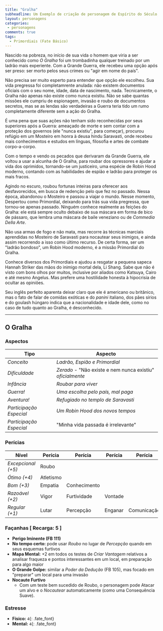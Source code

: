 ```yaml
---
title: "Gralha"
subheadline: Um Exemplo de criação de personagem de Espírito do Século, usando meu cenário pessoal Primordiais
layout: personagens
categories:
 - personagens
comments: true
tags:
  - Primordiais (Fate Básico)
---
```



Nascido na pobreza, no início de sua vida o homem que viria a ser conhecido como _O Gralha_ foi um trombadinha qualquer treinado por um ladrão mais experiente. Com a Grande Guerra, ele recebeu uma opção após ser preso: ser morto pelos seus crimes ou "agir em nome do país". 

Não precisa ser muito esperto para entender que opção ele escolheu. Sua vida pregressa foi completamrente anulada: não existem documentos oficiais com o seu nome, idade, data de nascimento, nada. Tecnicamente, o Gralha não apenas não existe como nunca existiu. Não se sabe quantas missões ele cumpriu de espionagem, invasão e roubo de documentos secretos, mas se as lendas são verdadeiras a Guerra teria tido um rumo completamente diferente sem a ação do Gralha. 

É uma pena que suas ações não tenham sido reconhecidas por seus superiores após a Guerra: ameaçado de morte e sem contar com a proteção dos governos (ele "nunca existiu", para começar), procurou refúgio em um Mosteiro em honra à deusa hindu Saravasti, onde recebeu mais conhecimentos e estudos em línguas, filosofia e artes de combate corpo-a-corpo.

Com o tempo e vendo os pecados que derivaram da Grande Guerra, ele voltou a usar a alcunha de O Gralha, para roubar dos opressores e ajudar a vida dos oprimidos, tornando-se um justiceiro, uma espécie de Robin Hood moderno, contando com as habilidades de espião e ladrão para proteger os mais fracos. 

Agindo no escuro, roubou fortunas inteiras para oferecer aos desfavorecidos, em busca de redenção pelo que fez no passado. Nessa época, abandonou o Mosteiro e passou a viajar o mundo. Nesse momento, Despertou como Primordial, deixando para trás sua vida pregressa, que tornou-se apenas passado. Ninguém conhece realmente as feições do Gralha: ele está sempre oculto debaixo de sua máscara em forma de bico de pássaro, que lembra uma máscara de baile veneziano ou de _Commedia Della Arte_. 

Não usa armas de fogo e não mata, mas recorre às técnicas marciais aprendidas no Mosteiro de Saravasti para nocautear seus inimigos, e ainda assim recorrendo a isso como último recurso. De certa forma, ser um "ladrão bondoso", um Robin Hood moderno, é a missão Primordial do Gralha.

Conhece diversos dos Primordiais e ajudou a resgatar a pequena sapeca Hannah Striker das mãos do inimigo mortal dela, Li Shang. Sabe que não é visto com bons olhos por muitos, inclusive por aliados como Katsuya, Cairo e até mesmo Angelus. Mas prefere uma hostilidade honesta à hipocrisia de ocultar as opiniões.

Seu inglês perfeito aparenta deixar claro que ele é americano ou britânico, mas o fato de falar de comidas exóticas e do _panini_ italiano, dos pães sírios e do goulash húngaro indica que a nacionalidade e idade dele, como no caso de tudo quanto ao Gralha, é desconhecido.

---

## O Gralha

### Aspectos

| **Tipo** | **Aspecto** |
|-|-|
| _Conceito_ | _Ladrão, Espião e Primordial_ |
| _Dificuldade_ | _Zerado_ - "Não existe e nem nunca existiu" _oficialmente_ |
| _Infância_ |  _Roubar para viver_ |
| _Guerra!_ | _Uma escolha pelo país, mal paga_ |
| _Aventura!_ | _Refugiado no templo de Saravasti_ |
| _Participação Especial_ | _Um Robin Hood dos novos tempos_ |
| _Participação Especial_ | "Minha vida passada é irrelevante" |

### Perícias


| **Nível** | **Perícia** | **Perícia** | **Perícia** | **Perícia** |
|-|-|-|-|-|
| _Excepcional (+5)_ | Roubo | | | |
| _Ótimo (+4)_ | Atletismo  | | | |
| _Bom (+3)_ | Empatia | Conhecimento | | |
| _Razoável (+2)_ | Vigor | Furtividade | Vontade | |
| _Regular (+1)_ | Lutar | Percepção | Enganar | Comunicação  |


### Façanhas [ Recarga: 5 ]

+ **Perigo Iminente (FB 111)**
+ **No tempo certo:** pode usar _Roubo_ no lugar de _Percepção_ quando em seus esquemas furtivos
+ **Mapa Mental:** +2 em todos os testes de _Criar Vantagem_ relativos a analisar fraqueza e pontos interessantes em um local, em preparação para algo maior
+ **O Grande Golpe:** similar a _Poder da Dedução_ (FB 105), mas focado em "preparar" um local para uma invasão
+ **Nocaute Furtivo**
    + Com um teste bem sucedido de Roubo, o personagem pode Atacar um alvo e o _Nocautear_ automaticamente (como uma Consequência Suave).
        
### Estresse

+ **Físico:** `4`{: .fate_font}
+ **Mental:** `4`{: .fate_font}
